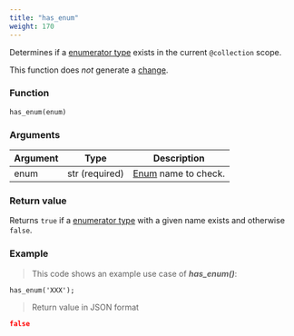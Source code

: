 ```yaml
---
title: "has_enum"
weight: 170
---
```


Determines if a [enumerator type](../../data-types/enum) exists in the current `@collection` scope.

This function does *not* generate a [change](../../overview/changes).

### Function

`has_enum(enum)`

### Arguments

Argument | Type | Description
-------- | ---- | -----------
enum | str (required) | [Enum](../../data-types/enum) name to check.

### Return value

Returns `true` if a [enumerator type](../../data-types/enum) with a given name exists and otherwise `false`.

### Example

> This code shows an example use case of ***has_enum()***:

```thingsdb,json_response
has_enum('XXX');
```

> Return value in JSON format

```json
false
```
